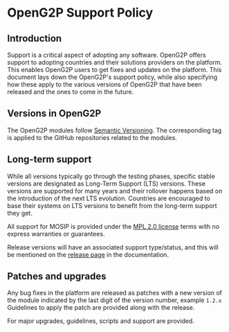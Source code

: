# OpenG2P Support Policy

## Introduction

Support is a critical aspect of adopting any software.  OpenG2P offers support to adopting countries and their solutions providers on the platform. This enables OpenG2P users to get fixes and updates on the platform. This document lays down the OpenG2P's support policy, while also specifying how these apply to the various versions of OpenG2P that have been released and the ones to come in the future.

## Versions in OpenG2P&#x20;

The OpenG2P modules follow [Semantic Versioning](https://semver.org/). The corresponding tag is applied to the GitHub repositories related to the modules.

## Long-term support

While all versions typically go through the testing phases, specific stable versions are designated as Long-Term Support (LTS) versions. These versions are supported for many years and their rollover happens based on the introduction of the next LTS evolution. Countries are encouraged to base their systems on LTS versions to benefit from the long-term support they get.

All support for MOSIP is provided under the [MPL 2.0 license](https://www.mozilla.org/en-US/MPL/2.0/) terms with no express warranties or guarantees.

Release versions will have an associated support type/status, and this will be mentioned on the [release page](../releases/) in the documentation.

## Patches and upgrades

Any bug fixes in the platform are released as patches with a new version of the module indicated by the last digit of the version number, example `1.2.x` Guidelines to apply the patch are provided along with the release.

For major upgrades, guidelines, scripts and support are provided.

